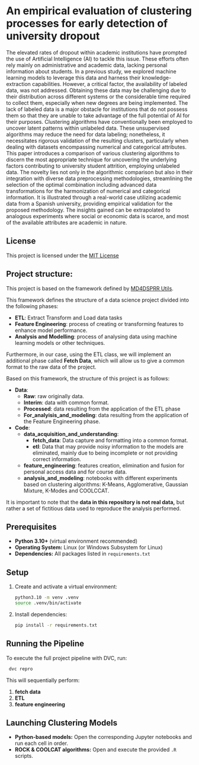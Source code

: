 # An empirical evaluation of clustering processes for early detection of university dropout
The elevated rates of dropout within academic institutions have prompted the use of Artificial Intelligence (AI) to tackle this issue. These efforts often rely mainly on administrative and academic data, lacking personal information about students. In a previous study, we explored machine learning models to leverage this data and harness their knowledge-extraction capabilities. However, a critical factor, the availability of labeled data, was not addressed. Obtaining these data may be challenging due to their distribution across different systems or the considerable time required to collect them, especially when new degrees are being implemented. The lack of labeled data is a major obstacle for institutions that do not possess them so that they are unable to take advantage of the full potential of AI for their purposes. Clustering algorithms have conventionally been employed to uncover latent patterns within unlabeled data. These unsupervised algorithms may reduce the need for data labeling; nonetheless, it necessitates rigorous validation of the resulting clusters, particularly when dealing with datasets encompassing numerical and categorical attributes. This paper introduces a comparison of various clustering algorithms to discern the most appropriate technique for uncovering the underlying factors contributing to university student attrition, employing unlabeled data. The novelty lies not only in the algorithmic comparison but also in their integration with diverse data preprocessing methodologies, streamlining the selection of the optimal combination including advanced data transformations for the harmonization of numerical and categorical information. It is illustrated through a real-world case utilizing academic data from a Spanish university, providing empirical validation for the proposed methodology. The insights gained can be extrapolated to analogous experiments where social or economic data is scarce, and most of the available attributes are academic in nature.

## License
This project is licensed under the [MIT License](pte)


## Project structure:
This project is based on the framework defined by [MD4DSPRR Utils](https://github.com/i3uex/apitep_utils). 

This framework defines the structure of a data science project divided into the following phases:
- __ETL__: Extract Transform and Load data tasks
- __Feature Engineering__: process of creating or transforming features to enhance model performance.
- __Analysis and Modelling__: process of analysing data using machine learning models or other techniques.

Furthermore, in our case, using the ETL class, we will implement an additional phase called __Fetch Data__, which will allow us to give a common format to the raw data of the project.

Based on this framework, the structure of this project is as follows:
- __Data__:
    - __Raw__: raw originally data.
    - __Interim__: data with common format.
    - __Processed__: data resulting from the application of the ETL phase
    - __For_analyisis_and_modeling__: data resulting from the application of the Feature Engineering phase.
- __Code__:
  - __data_acquisition_and_understanding__: 
    - __fetch_data__: Data capture and formatting into a common format.
    - __etl__:  Data that may provide noisy information to the models are eliminated, mainly due to being incomplete or not providing correct information.
  - __feature_engineering__: features creation, elimination and fusion for personal access data and for course data.
  - __analysis_and_modeling__: notebooks with different experiments based on clustering algorithms: K-Means, Agglomerative, Gaussian Mixture, K-Modes and COOLCCAT.

It is important to note that the __data in this repository is not real data,__ but rather a set of fictitious data used to reproduce the analysis performed.

## Prerequisites

- **Python 3.10+** (virtual environment recommended)
- **Operating System:** Linux (or Windows Subsystem for Linux)
- **Dependencies:** All packages listed in `requirements.txt`

## Setup

1. Create and activate a virtual environment:
   ```bash
   python3.10 -m venv .venv
   source .venv/bin/activate
   ```
2. Install dependencies:
   ```bash
   pip install -r requirements.txt
   ```

## Running the Pipeline

To execute the full project pipeline with DVC, run:

```bash
 dvc repro
```

This will sequentially perform:

1. **fetch data**
2. **ETL**
3. **feature engineering**

## Launching Clustering Models

- **Python-based models:** Open the corresponding Jupyter notebooks and run each cell in order.
- **ROCK & COOLCAT algorithms:** Open and execute the provided `.R` scripts.
